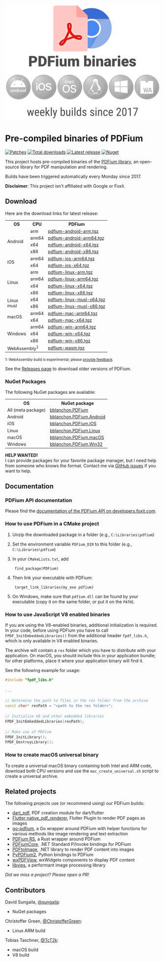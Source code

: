 <p align="center">
  <img alt="PDFium binaries" src=".github/images/header.svg" />
</p>

# Pre-compiled binaries of PDFium

[![Patches](https://github.com/bblanchon/pdfium-binaries/actions/workflows/patch.yml/badge.svg?branch=master)](https://github.com/bblanchon/pdfium-binaries/actions/workflows/patch.yml)
[![Total downloads](https://img.shields.io/github/downloads/bblanchon/pdfium-binaries/total)](https://github.com/bblanchon/pdfium-binaries/releases/)
[![Latest release](https://img.shields.io/github/v/release/bblanchon/pdfium-binaries?display_name=release&include_prereleases)](https://github.com/bblanchon/pdfium-binaries/releases/latest/)
[![Nuget](https://img.shields.io/nuget/v/bblanchon.PDFium)](https://www.nuget.org/packages/bblanchon.PDFium/)

This project hosts pre-compiled binaries of the [PDFium library](https://pdfium.googlesource.com/pdfium/), an open-source library for PDF manipulation and rendering.

Builds have been triggered automatically every Monday since 2017.

**Disclaimer**: This project isn't affiliated with Google or Foxit.

## Download

Here are the download links for latest release:

<table>
  <tr>
    <th>OS</th>
    <th>CPU</th>
    <th>PDFium</th>
  </tr>

  <tr>
    <td rowspan="4">Android</td>
    <td>arm</td>
    <td><a href="https://github.com/bblanchon/pdfium-binaries/releases/latest/download/pdfium-android-arm.tgz">pdfium-android-arm.tgz</a></td>
  </tr>
  <tr>
    <td>arm64</td>
    <td><a href="https://github.com/bblanchon/pdfium-binaries/releases/latest/download/pdfium-android-arm64.tgz">pdfium-android-arm64.tgz</a></td>
  </tr>
  <tr>
    <td>x64</td>
    <td><a href="https://github.com/bblanchon/pdfium-binaries/releases/latest/download/pdfium-android-x64.tgz">pdfium-android-x64.tgz</a></td>
  </tr>
  <tr>
    <td>x86</td>
    <td><a href="https://github.com/bblanchon/pdfium-binaries/releases/latest/download/pdfium-android-x86.tgz">pdfium-android-x86.tgz</a></td>
  </tr>

  <tr>
    <td rowspan="2">iOS</td>
    <td>arm64</td>
    <td><a href="https://github.com/bblanchon/pdfium-binaries/releases/latest/download/pdfium-ios-arm64.tgz">pdfium-ios-arm64.tgz</a></td>
  </tr>
  <tr>
    <td>x64</td>
    <td><a href="https://github.com/bblanchon/pdfium-binaries/releases/latest/download/pdfium-ios-x64.tgz">pdfium-ios-x64.tgz</a></td>
  </tr>

  <tr>
    <td rowspan="4">Linux</td>
    <td>arm</td>
    <td><a href="https://github.com/bblanchon/pdfium-binaries/releases/latest/download/pdfium-linux-arm.tgz">pdfium-linux-arm.tgz</a></td>
  </tr>
  <tr>
    <td>arm64</td>
    <td><a href="https://github.com/bblanchon/pdfium-binaries/releases/latest/download/pdfium-linux-arm64.tgz">pdfium-linux-arm64.tgz</a></td>
  </tr>
  <tr>
    <td>x64</td>
    <td><a href="https://github.com/bblanchon/pdfium-binaries/releases/latest/download/pdfium-linux-x64.tgz">pdfium-linux-x64.tgz</a></td>
  </tr>
  <tr>
    <td>x86</td>
    <td><a href="https://github.com/bblanchon/pdfium-binaries/releases/latest/download/pdfium-linux-x86.tgz">pdfium-linux-x86.tgz</a></td>
  </tr>

  <tr>
    <td rowspan="2">Linux<br>musl</td>
    <td>x64</td>
    <td><a href="https://github.com/bblanchon/pdfium-binaries/releases/latest/download/pdfium-linux-musl-x64.tgz">pdfium-linux-musl-x64.tgz</a></td>
  </tr>
  <tr>
    <td>x86</td>
    <td><a href="https://github.com/bblanchon/pdfium-binaries/releases/latest/download/pdfium-linux-musl-x86.tgz">pdfium-linux-musl-x86.tgz</a></td>
  </tr>

  <tr>
    <td rowspan="2">macOS</td>
    <td>arm64</td>
    <td><a href="https://github.com/bblanchon/pdfium-binaries/releases/latest/download/pdfium-mac-arm64.tgz">pdfium-mac-arm64.tgz</a></td>
  </tr>
  <tr>
    <td>x64</td>
    <td><a href="https://github.com/bblanchon/pdfium-binaries/releases/latest/download/pdfium-mac-x64.tgz">pdfium-mac-x64.tgz</a></td>
  </tr>

  <tr>
    <td rowspan="3">Windows</td>
    <td>arm64</td>
    <td><a href="https://github.com/bblanchon/pdfium-binaries/releases/latest/download/pdfium-win-arm64.tgz">pdfium-win-arm64.tgz</a></td>
  </tr>
  <tr>
    <td>x64</td>
    <td><a href="https://github.com/bblanchon/pdfium-binaries/releases/latest/download/pdfium-win-x64.tgz">pdfium-win-x64.tgz</a></td>
  </tr>
  <tr>
    <td>x86</td>
    <td><a href="https://github.com/bblanchon/pdfium-binaries/releases/latest/download/pdfium-win-x86.tgz">pdfium-win-x86.tgz</a></td>
  </tr>

  <tr>
    <td colspan="2">WebAssembly<sup>1</sup></td>
    <td><a href="https://github.com/bblanchon/pdfium-binaries/releases/latest/download/pdfium-wasm.tgz">pdfium-wasm.tgz</a></td>
  </tr>
</table>

<small>1: WebAssembly build is experimental; please [provide feedback](https://github.com/bblanchon/pdfium-binaries/issues/28).</small>

See the [Releases page](https://github.com/bblanchon/pdfium-binaries/releases) to download older versions of PDFium.

### NuGet Packages

The following NuGet packages are available:

<table>
  <tr>
    <th>OS</th>
    <th>NuGet package</th>
  </tr>

  <tr>
    <td>All (meta package)</td>
    <td><a href="https://www.nuget.org/packages/bblanchon.PDFium/">bblanchon.PDFium</a></td>
  </tr>

  <tr>
    <td>Android</td>
    <td><a href="https://www.nuget.org/packages/bblanchon.PDFium.Android/">bblanchon.PDFium.Android</a></td>
  </tr>

  <tr>
    <td>iOS</td>
    <td><a href="https://www.nuget.org/packages/bblanchon.PDFium.iOS/">bblanchon.PDFium.iOS</a></td>
  </tr>

  <tr>
    <td>Linux</td>
    <td><a href="https://www.nuget.org/packages/bblanchon.PDFium.Linux/">bblanchon.PDFium.Linux</a></td>
  </tr>

  <tr>
    <td>macOS</td>
    <td><a href="https://www.nuget.org/packages/bblanchon.PDFium.macOS/">bblanchon.PDFium.macOS</a></td>
  </tr>

  <tr>
    <td>Windows</td>
    <td><a href="https://www.nuget.org/packages/bblanchon.PDFium.Win32/">bblanchon.PDFium.Win32</a></td>
  </tr>
</table>

**HELP WANTED!**  
I can provide packages for your favorite package manager, but I need help from someone who knows the format. Contact me via [GitHub issues](https://github.com/bblanchon/pdfium-binaries/issues) if you want to help.

## Documentation

### PDFium API documentation

Please find the [documentation of the PDFium API on developers.foxit.com](https://developers.foxit.com/resources/pdf-sdk/c_api_reference_pdfium/index.html).

### How to use PDFium in a CMake project

1. Unzip the downloaded package in a folder (e.g., `C:\Libraries\pdfium`)
2. Set the environment variable `PDFium_DIR` to this folder (e.g., `C:\Libraries\pdfium`)
3. In your `CMakeLists.txt`, add

        find_package(PDFium)

4. Then link your executable with PDFium:

        target_link_libraries(my_exe pdfium)

5. On Windows, make sure that `pdfium.dll` can be found by your executable (copy it on the same folder, or put it on the `PATH`).

### How to use JavaScript V8 enabled binaries

If you are using the V8-enabled binaries, additional initialization is required.
In your code, before using PDFium you have to call `FPDF_InitEmbeddedLibraries()`
from the additional header `fpdf_libs.h`, which is only available in V8 enabled
binaries.

The archive will contain a `res` folder which you have to distribute with your
application. On macOS, you should include this in your application bundle; for other
platforms, place it where your application binary will find it.

See the following example for usage:

```c++
#include "fpdf_libs.h"

...

// Determine the path to files in the res folder from the archive
const char* resPath = "<path to the res folder>";

// Initialize V8 and other embedded libraries
FPDF_InitEmbeddedLibraries(resPath);

// Make use of PDFium
FPDF_InitLibrary();
FPDF_DestroyLibrary();
```

### How to create macOS universal binary

To  create a universal macOS binary containing both Intel and ARM code, download
both CPU versions and use the `mac_create_universal.sh` script to create a
universal archive.


## Related projects

The following projects use (or recommend using) our PDFium builds:

* [dart_pdf](https://github.com/DavBfr/dart_pdf), PDF creation module for dart/flutter
* [Flutter native_pdf_renderer](https://github.com/rbcprolabs/packages.flutter/tree/master/packages/native_pdf_renderer), Flutter Plugin to render PDF pages as images
* [go-pdfium](https://github.com/klippa-app/go-pdfium), a Go wrapper around PDFium with helper functions for various methods like image rendering and text extraction
* [PDFium RS](https://github.com/asafigan/pdfium_rs), a Rust wrapper around PDFium
* [PDFiumCore](https://github.com/Dtronix/PDFiumCore), .NET Standard P/Invoke bindings for PDFium
* [PDFtoImage](https://github.com/sungaila/PDFtoImage), .NET library to render PDF content into images
* [PyPDFium2](https://github.com/pypdfium2-team/pypdfium2), Python bindings to PDFium
* [wxPDFView](https://github.com/TcT2k/wxPDFView), wxWidgets components to display PDF content
* [libvips](https://github.com/libvips/libvips), a performant image processing library

*Did we miss a project? Please open a PR!*  


## Contributors

David Sungaila, [@sungaila](https://github.com/sungaila):

* NuGet packages

Christoffer Green, [@ChristofferGreen](https://github.com/ChristofferGreen):

* Linux ARM build

Tobias Taschner, [@TcT2k](https://github.com/TcT2k):

* macOS build
* V8 build
